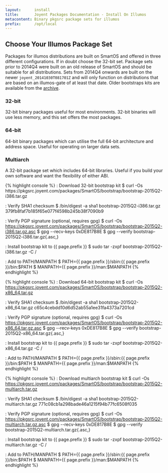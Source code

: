 ```yaml
---
layout:      install
title:       Joyent Packages Documentation - Install On Illumos
metacontent: Binary pkgsrc package sets for illumos
prefix:      /opt/local
---
```


<div class="container">
	<h2 class="text-center">Choose Your Illumos Package Set</h2>
	<div class="row">
		<div class="col-md-1">
		</div>
		<div class="col-md-10">
			<p class="lead">
				Packages for illumos distributions are built on SmartOS and offered in three
				different configurations.  If in doubt choose the 32-bit set.  Package sets
				prior to 2014Q4 were built on an old release of SmartOS and should be suitable
				for all distributions.  Sets from 2014Q4 onwards are built on the newer
				<code>joyent_20141030T081701Z</code> and will only function on distributions
				that are based on an illumos-gate of at least that date.  Older bootstraps kits
				are available from the
				<a href="https://pkgsrc.joyent.com/packages/SmartOS/bootstrap/">archive</a>.
			</p>
		</div>
		<div class="col-md-1">
		</div>
	</div>
	<div class="row">
		<div class="col-md-4">
			<h3 class="text-center">32-bit</h3>
			<p>32-bit binary packages useful for most environments.  32-bit binaries will use less memory, and this set offers the most packages.</p>
		</div>
		<div class="col-md-4">
			<h3 class="text-center">64-bit</h3>
			<p>64-bit binary packages which can utilise the full 64-bit architecture and address space.  Useful for operating on larger data sets.</p>
		</div>
		<div class="col-md-4">
			<h3 class="text-center">Multiarch</h3>
			<p>A 32-bit package set which includes 64-bit libraries.  Useful if you build your own software and want the flexibility of either ABI.</p>
		</div>
	</div>
	<div class="row">
		<div class="col-md-4">
{% highlight console %}
: Download 32-bit bootstrap kit
$ curl -Os https://pkgsrc.joyent.com/packages/SmartOS/bootstrap/bootstrap-2015Q2-i386.tar.gz

: Verify SHA1 checksum
$ /bin/digest -a sha1 bootstrap-2015Q2-i386.tar.gz
379fb8faf7b185f65e077f4598b245b38f7090b9

: Verify PGP signature (optional, requires gpg)
$ curl -Os https://pkgsrc.joyent.com/packages/SmartOS/bootstrap/bootstrap-2015Q2-i386.tar.gz.asc
$ gpg --recv-keys 0xDE817B8E
$ gpg --verify bootstrap-2015Q2-i386.tar.gz{.asc,}

: Install bootstrap kit to {{ page.prefix }}
$ sudo tar -zxpf bootstrap-2015Q2-i386.tar.gz -C /

: Add to PATH/MANPATH
$ PATH={{ page.prefix }}/sbin:{{ page.prefix }}/bin:$PATH
$ MANPATH={{ page.prefix }}/man:$MANPATH
{% endhighlight %}
		</div>
		<div class="col-md-4">
{% highlight console %}
: Download 64-bit bootstrap kit
$ curl -Os https://pkgsrc.joyent.com/packages/SmartOS/bootstrap/bootstrap-2015Q2-x86_64.tar.gz

: Verify SHA1 checksum
$ /bin/digest -a sha1 bootstrap-2015Q2-x86_64.tar.gz
c65c4cebdd10d6d52ab55a1ee31fa4373a7201cd

: Verify PGP signature (optional, requires gpg)
$ curl -Os https://pkgsrc.joyent.com/packages/SmartOS/bootstrap/bootstrap-2015Q2-x86_64.tar.gz.asc
$ gpg --recv-keys 0xDE817B8E
$ gpg --verify bootstrap-2015Q2-x86_64.tar.gz{.asc,}

: Install bootstrap kit to {{ page.prefix }}
$ sudo tar -zxpf bootstrap-2015Q2-x86_64.tar.gz -C /

: Add to PATH/MANPATH
$ PATH={{ page.prefix }}/sbin:{{ page.prefix }}/bin:$PATH
$ MANPATH={{ page.prefix }}/man:$MANPATH
{% endhighlight %}
		</div>
		<div class="col-md-4">
{% highlight console %}
: Download multiarch bootstrap kit
$ curl -Os https://pkgsrc.joyent.com/packages/SmartOS/bootstrap/bootstrap-2015Q2-multiarch.tar.gz

: Verify SHA1 checksum
$ /bin/digest -a sha1 bootstrap-2015Q2-multiarch.tar.gz
771c08cb1a298bade46a1215f94b77fc6508f035

: Verify PGP signature (optional, requires gpg)
$ curl -Os https://pkgsrc.joyent.com/packages/SmartOS/bootstrap/bootstrap-2015Q2-multiarch.tar.gz.asc
$ gpg --recv-keys 0xDE817B8E
$ gpg --verify bootstrap-2015Q2-multiarch.tar.gz{.asc,}

: Install bootstrap kit to {{ page.prefix }}
$ sudo tar -zxpf bootstrap-2015Q2-multiarch.tar.gz -C /

: Add to PATH/MANPATH
$ PATH={{ page.prefix }}/sbin:{{ page.prefix }}/bin:$PATH
$ MANPATH={{ page.prefix }}/man:$MANPATH
{% endhighlight %}
		</div>
	</div>
</div>
